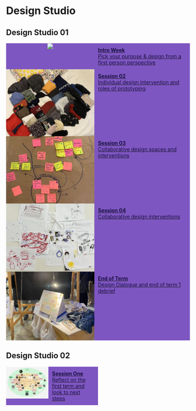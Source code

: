 # Design Studio

## Design Studio 01

<div class="container">
<!-- Button with photo in it -->
<!-- Intro Week -->
<div style="display:flex; width: 100%; align-items: flex-start; align-content: flex-start; gap: 10px; flex-wrap:wrap;">
    <a style="box-shadow: 0px 0px 0px 0px #181040; display: flex; flex-direction: row; align-items: flex-start; width: 100%; height: 100%; object-fit: cover; background-color: #7e56c1" href="../term1/designStudio/designWK01">
        <div style="display:flex; align-content: center; justify-content:center; width: 50%">
        <img src="../images/term1/designstudio/thumbnails/DesignSpaceOverview_01.png"></img>
        </div>
        <div style="padding: 10px; gap: 10px; width: 50%; color: #181040">
        <b>Intro Week</b><br>
        Pick your purpose & design from a first person perspective
        </div>
    </a>
</div>

<!-- Session 2 -->
<div style="display:flex; width: 100%; align-items: flex-start; align-content: flex-start; gap: 10px; flex-wrap:wrap;">
        <a style="box-shadow: 0px 0px 0px 0px #181040; display: flex; flex-direction: row; align-items: flex-start; width: 100%; height: 100%; object-fit: cover; background-color: #7e56c1" href="../term1/designStudio/designWK02">
            <div style="display:flex; align-content: center; justify-content:center; width: 50%">
            <img src="../images/term1/designstudio/thumbnails/Clothes.jpeg"></img>
            </div>
            <div style="padding: 10px; gap: 10px; width: 50%; color: #181040">
            <b>Session 02</b><br>
            Individual design intervention and roles of prototyping
            </div>
        </a>
    </div>

<!-- Session 3 -->
<div style="display:flex; width: 100%; align-items: flex-start; align-content: flex-start; gap: 10px; flex-wrap:wrap;">
    <a style="box-shadow: 0px 0px 0px 0px #181040; display: flex; flex-direction: row; align-items: flex-start; width: 100%; height: 100%; object-fit: cover; background-color: #7e56c1" href="../term1/designStudio/designWK03">
        <div style="display:flex; align-content: center; justify-content:center; width: 50%">
        <img src="../images/term1/designstudio/thumbnails/CollectiveDS_All.jpg"></img>
        </div>
        <div style="padding: 10px; gap: 10px; width: 50%; color: #181040">
        <b>Session 03</b><br>
        Collaborative design spaces and interventions
        </div>
    </a>
</div>

<!-- Session 4 -->
<div style="display:flex; width: 100%; align-items: flex-start; align-content: flex-start; gap: 10px; flex-wrap:wrap;">
    <a style="box-shadow: 0px 0px 0px 0px #181040; display: flex; flex-direction: row; align-items: flex-start; width: 100%; height: 100%; object-fit: cover; background-color: #7e56c1" href="../term1/designStudio/designWK04">
        <div style="display:flex; align-content: center; justify-content:center; width: 50%">
        <img src="../images/term1/designstudio/thumbnails/Drawings.jpg"></img>
        </div>
        <div style="padding: 10px; gap: 10px; width: 50%; color: #181040">
        <b>Session 04</b><br>
        Collaborative design interventions
        </div>
    </a>
</div>

<!-- End of Term -->
<div style="display:flex; width: 100%; align-items: flex-start; align-content: flex-start; gap: 10px; flex-wrap:wrap;">
    <a style="box-shadow: 0px 0px 0px 0px #181040; display: flex; flex-direction: row; align-items: flex-start; width: 100%; height: 100%; object-fit: cover; background-color: #7e56c1" href="../term1/designStudio/termEnd">
        <div style="display:flex; align-content: center; justify-content:center; width: 50%">
        <img src="../images/term1/designstudio/thumbnails/DesignDialogue.jpg"></img>
        </div>
        <div style="padding: 10px; gap: 10px; width: 50%; color: #181040">
        <b>End of Term</b><br>
        Design Dialogue and end of term 1 debrief 
        </div>
    </a>
</div>
</div>

## Design Studio 02

<div class="container">
<!-- Button with photo in it -->
<!-- Session 1 -->
<div style="display:flex; width: 50%; align-items: flex-start; align-content: flex-start; gap: 10px; flex-wrap:wrap;">
    <a style="box-shadow: 0px 0px 0px 0px #181040; display: flex; flex-direction: row; align-items: flex-start; width: 100%; height: 100%; object-fit: cover; background-color: #7e56c1" href="../term2/designStudio/design02WK01">
        <div style="display:flex; align-content: center; justify-content:center; width: 50%">
        <img src="../images/term2/designstudio/thumbnails/DesignSpaceOverview_07.png"></img>
        </div>
        <div style="padding: 10px; gap: 10px; width: 50%; color: #181040">
        <b>Session One</b><br>
        Reflect on the first term and look to next steps
        </div>
    </a>
</div> 

</div>